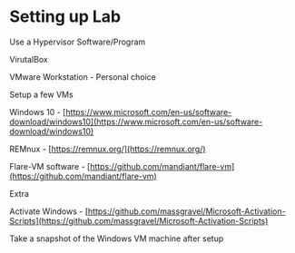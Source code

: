 # Setting up Lab

Use a Hypervisor Software/Program

VirutalBox

VMware Workstation - Personal choice

Setup a few VMs

Windows 10 - [https://www.microsoft.com/en-us/software-download/windows10](https://www.microsoft.com/en-us/software-download/windows10)

REMnux - [https://remnux.org/](https://remnux.org/)

Flare-VM software - [https://github.com/mandiant/flare-vm](https://github.com/mandiant/flare-vm)



Extra

Activate Windows - [https://github.com/massgravel/Microsoft-Activation-Scripts](https://github.com/massgravel/Microsoft-Activation-Scripts)



Take a snapshot of the Windows VM machine after setup





